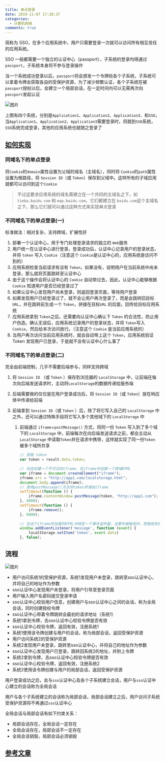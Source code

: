 ```yaml
---
title: 单点登录
date: 2019-11-07 17:28:37
categories:
  - 计算机网络
comments: true
---
```


简称为 SSO，在多个应用系统中，用户只需要登录一次就可以访问所有相互信任的应用系统。

<!-- more-->

SSO 一般都需要一个独立的认证中心（passport），子系统的登录均得通过`passport`，子系统本身将不参与登录操作

当一个系统成功登录以后，`passport`将会颁发一个令牌给各个子系统，子系统可以拿着令牌会获取各自的受保护资源，为了减少频繁认证，各个子系统在被`passport`授权以后，会建立一个局部会话，在一定时间内可以无需再次向`passport`发起认证

![图片](https://mmbiz.qpic.cn/mmbiz_png/gH31uF9VIibTsLav5fWlWRv8Qqwsf6JasgYzmf8EaKx4ibZrfGG0ia7WDqMA2l1XAI5jh0zxibykYC3pyqnw6ibnicbQ/640?wx_fmt=png&tp=webp&wxfrom=5&wx_lazy=1&wx_co=1)

上图有四个系统，分别是`Application1`、`Application2`、`Application3`、和`SSO`，当`Application1`、`Application2`、`Application3`需要登录时，将跳到`SSO`系统，`SSO`系统完成登录，其他的应用系统也就随之登录了



## [如何实现](https://mp.weixin.qq.com/s?__biz=MzU1OTgxNDQ1Nw==&mid=2247486561&idx=1&sn=de615828b5c31f1b61f16ce8104b1389&chksm=fc10ce37cb67472108f6c529d764a4d75037cee8bd4978c230309d3eb6e072264f00c82fe6cf&scene=178&cur_album_id=1722697362059362305#rd)

### 同域名下的单点登录

将`Cookie`的`domain`属性设置为父域的域名（主域名），同时将 `Cookie`的`path`属性设置为根路径，将 `Session ID`（或 `Token`）保存到父域中。这样所有的子域应用就都可以访问到这个`Cookie`

> 不过这要求应用系统的域名需建立在一个共同的主域名之下，如 `tieba.baidu.com` 和 `map.baidu.com`，它们都建立在 `baidu.com`这个主域名之下，那么它们就可以通过这种方式来实现单点登录



### 不同域名下的单点登录(一)

标准做法：相对复杂，支持跨域，扩展性好



1. 部署一个认证中心，用于专门处理登录请求的独立的 `Web`服务
2. 用户统一在认证中心进行登录，登录成功后，认证中心记录用户的登录状态，并将 `token` 写入 `Cookie`（注意这个 `Cookie`是认证中心的，应用系统是访问不到的）
3. 应用系统检查当前请求有没有 `Token`，如果没有，说明用户在当前系统中尚未登录，那么就将页面跳转至认证中心
4. 由于这个操作会将认证中心的 `Cookie` 自动带过去，因此，认证中心能够根据 `Cookie` 知道用户是否已经登录过了
5. 如果认证中心发现用户尚未登录，则返回登录页面，等待用户登录
6. 如果发现用户已经登录过了，就不会让用户再次登录了，而是会跳转回目标 `URL`，并在跳转前生成一个 `Token`，拼接在目标`URL` 的后面，回传给目标应用系统
7. 应用系统拿到 `Token`之后，还需要向认证中心确认下 `Token` 的合法性，防止用户伪造。确认无误后，应用系统记录用户的登录状态，并将 `Token`写入`Cookie`，然后给本次访问放行。（注意这个 `Cookie` 是当前应用系统的）
8. 当用户再次访问当前应用系统时，就会自动带上这个 `Token`，应用系统验证 Token 发现用户已登录，于是就不会有认证中心什么事了



### 不同域名下的单点登录(二)

完全由前端控制，几乎不需要后端参与，同样支持跨域



1. 将 `Session ID` （或 `Token` ）保存到浏览器的 `LocalStorage` 中，让前端在每次向后端发送请求时，主动将`LocalStorage`的数据传递给服务端

2. 后端需要做的仅仅是在用户登录成功后，将 `Session ID`（或 `Token`）放在响应体中传递给前端

3. 前端拿到 `Session ID`（或 `Token` ）后，除了将它写入自己的 `LocalStorage` 中之外，还可以通过特殊手段将它写入多个其他域下的 `LocalStorage` 中

   1. 前端通过 `iframe`+`postMessage()` 方式，将同一份 `Token` 写入到了多个域下的 `LocalStorage` 中，前端每次在向后端发送请求之前，都会主动从 `LocalStorage` 中读取`Token`并在请求中携带，这样就实现了同一份`Token` 被多个域所共享

      ```js
      // 获取 token
      var token = result.data.token;
       
      // 动态创建一个不可见的iframe，在iframe中加载一个跨域HTML
      var iframe = document.createElement("iframe");
      iframe.src = "http://app1.com/localstorage.html";
      document.body.append(iframe);
      // 使用postMessage()方法将token传递给iframe
      setTimeout(function () {
          iframe.contentWindow.postMessage(token, "http://app1.com");
      }, 4000);
      setTimeout(function () {
          iframe.remove();
      }, 6000);
       
      // 在这个iframe所加载的HTML中绑定一个事件监听器，当事件被触发时，把接收到的token数据写入localStorage
      window.addEventListener('message', function (event) {
          localStorage.setItem('token', event.data)
      }, false);
      ```

      

## 流程

![图片](https://mmbiz.qpic.cn/mmbiz/gH31uF9VIibTsLav5fWlWRv8Qqwsf6JasQvjWCqmtVAQibJtknF9SkJBjkHqtcm03eCbfK0JUmh22JQWAIJ4xIqA/640?wx_fmt=other&tp=webp&wxfrom=5&wx_lazy=1&wx_co=1)

- 用户访问系统1的受保护资源，系统1发现用户未登录，跳转至sso认证中心，并将自己的地址作为参数
- sso认证中心发现用户未登录，将用户引导至登录页面
- 用户输入用户名密码提交登录申请
- sso认证中心校验用户信息，创建用户与sso认证中心之间的会话，称为全局会话，同时创建授权令牌
- sso认证中心带着令牌跳转会最初的请求地址（系统1）
- 系统1拿到令牌，去sso认证中心校验令牌是否有效
- sso认证中心校验令牌，返回有效，注册系统1
- 系统1使用该令牌创建与用户的会话，称为局部会话，返回受保护资源
- 用户访问系统2的受保护资源
- 系统2发现用户未登录，跳转至sso认证中心，并将自己的地址作为参数
- sso认证中心发现用户已登录，跳转回系统2的地址，并附上令牌
- 系统2拿到令牌，去sso认证中心校验令牌是否有效
- sso认证中心校验令牌，返回有效，注册系统2
- 系统2使用该令牌创建与用户的局部会话，返回受保护资源

用户登录成功之后，会与`sso`认证中心及各个子系统建立会话，用户与`sso`认证中心建立的会话称为全局会话

用户与各个子系统建立的会话称为局部会话，局部会话建立之后，用户访问子系统受保护资源将不再通过`sso`认证中心

全局会话与局部会话有如下约束关系：

- 局部会话存在，全局会话一定存在
- 全局会话存在，局部会话不一定存在
- 全局会话销毁，局部会话必须销毁



## [参考文章](https://mp.weixin.qq.com/s?__biz=MzU1OTgxNDQ1Nw==&mid=2247486561&idx=1&sn=de615828b5c31f1b61f16ce8104b1389&chksm=fc10ce37cb67472108f6c529d764a4d75037cee8bd4978c230309d3eb6e072264f00c82fe6cf&scene=178&cur_album_id=1722697362059362305#rd)
